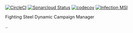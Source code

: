 [![CircleCI](https://circleci.com/gh/ecourtial/Fighting-Steel-Dynamic-Campaign-Manager/tree/master.svg?style=svg)](https://circleci.com/gh/ecourtial/Fighting-Steel-Dynamic-Campaign-Manager/tree/master)
[![Sonarcloud Status](https://sonarcloud.io/api/project_badges/measure?project=ecourtial_Fighting-Steel-Dynamic-Campaign-Manager&metric=alert_status)](https://sonarcloud.io/dashboard?id=ecourtial_Fighting-Steel-Dynamic-Campaign-Manager)
[![codecov](https://codecov.io/gh/ecourtial/Fighting-Steel-Dynamic-Campaign-Manager/branch/master/graph/badge.svg)](https://codecov.io/gh/ecourtial/Fighting-Steel-Dynamic-Campaign-Manager)
[![Infection MSI](https://badge.stryker-mutator.io/github.com/ecourtial/Fighting-Steel-Dynamic-Campaign-Manager/master)](https://infection.github.io)


Fighting Steel Dynamic Campaign Manager

..
